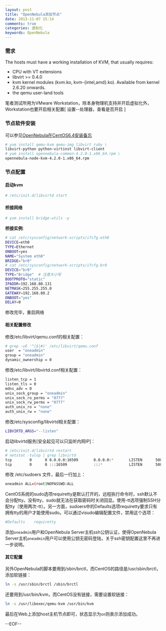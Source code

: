 ```yaml
---
layout: post
title: "OpenNebula添加节点"
date: 2013-11-07 15:14
comments: true
categories: 虚拟化
keywords: OpenNebula
---
```



### 需求
The hosts must have a working installation of KVM, that usually requires:

* CPU with VT extensions
* libvirt >= 0.4.0
* kvm kernel modules (kvm.ko, kvm-{intel,amd}.ko). Available from kernel 2.6.20 onwards.
* the qemu user-land tools

<!--more-->

笔者测试所用为VMware Workstation，除本身物理机支持并开启虚拟化外，Workstation也要开启相关配置[ 设置--处理器，查看是否开启 ]

### 节点软件安装

可以参见[OpenNebula在CentOS6.4安装备忘](http://kumu-linux.github.io/blog/2013/08/22/opennebula-install/)

``` bash
# yum install qemu-kvm qemu-img libvirt ruby \     
libvirt-python python-virtinst libvirt-client
# yum install opennebula-common-4.2.0-1.x86_64.rpm \
opennebula-node-kvm-4.2.0-1.x86_64.rpm
```

### 节点配置

#### 启动kvm

``` bash
# /etc/init.d/libvirtd start
```

#### 桥接网络

``` bash
# yum install bridge-utils -y
```

__桥接实例__:

``` bash
# cat /etc/sysconfig/network-scripts/ifcfg-eth0 
DEVICE=eth0
TYPE=Ethernet
ONBOOT=yes
NAME="System eth0"
BRIDGE="br0"
# cat /etc/sysconfig/network-scripts/ifcfg-br0
DEVICE="br0"
TYPE="Bridge"  # 注意大小写
BOOTPROTO="static"
IPADDR=192.168.80.131
NETMASK=255.255.255.0
GATEWAY=192.168.80.2
ONBOOT="yes"
DELAY=0
```

修改完毕，重启网络

#### 相关配置修改

修改/etc/libvirt/qemu.conf的相关配置：
``` bash
# grep -vE '^($|#)' /etc/libvirt/qemu.conf
user  = "oneadmin"
group = "oneadmin"
dynamic_ownership = 0
```

修改/etc/libvirt/libvirtd.conf相关配置：
``` bash
listen_tcp = 1
listen_tls = 0
mdns_adv = 0
unix_sock_group = "oneadmin"
unix_sock_ro_perms = "0777"
unix_sock_rw_perms = "0777"
auth_unix_ro = "none"
auth_unix_rw = "none"
```

修改/etc/sysconfig/libvirtd相关配置：
``` bash
LIBVIRTD_ARGS="--listen"
```

启动libvirtd服务[安全起见可以只监听内网IP]：
``` bash
# /etc/init.d/libvirtd restart
# netstat -tulnp | grep libvirtd
tcp        0      0 0.0.0.0:16509		0.0.0.0:*		LISTEN      50818/libvirtd      
tcp        0      0 :::16509			:::*			LISTEN      50818/libvirtd      
```

修改 /etc/sudoers 文件，最后一行加上：
``` bash
oneadmin ALL=(root)NOPASSWD:ALL
```

CentOS系统的sudo选项requiretty是默认打开的，远程执行命令时，ssh默认不会分配tty。没有tty，sudo就无法在获取密码时关闭回显。使用-tt选项强制SSH分配tty（使用两次-tt）。另一方面，sudoers中的Defaults选项requiretty要求只有拥有tty的用户才能使用sudo。可以通过visudo编辑配置文件，禁用这个选项：
``` bash
#Defaults    requiretty
```

添加`oneadmin`用户和OpenNebula Server主机ssh公钥认证，使得OpenNebula Server主机`oneadmin`用户可以使用公钥无密码登陆，关于ssh密钥配置这里不再进一步说明。


#### 其它配置
另外OpenNebula的脚本要用到/sbin/brctl，而CentOS的路径是/usr/sbin/brctl，添加软链接：
``` bash
ln -s /usr/sbin/brctl /sbin/brctl
```

还要用到/usr/bin/kvm，而CentOS没有链接，需要设置软链接：
``` bash
ln -s /usr/libexec/qemu-kvm /usr/bin/kvm
```

最后在Web上添加host主机节点即可，状态显示为`on`则表示添加成功。

--EOF--